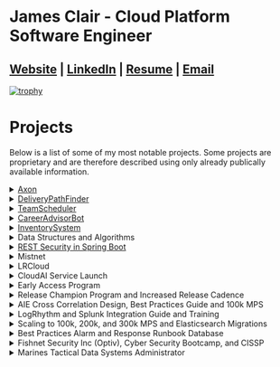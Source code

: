 
# James Clair - Cloud Platform Software Engineer

## [Website](https://jimclair.github.io/) | [LinkedIn](https://www.linkedin.com/in/jim-clair) | [Resume](https://jimclair.github.io/resume) | [Email](mailto:clair.james88@gmail.com)

[![trophy](https://github-profile-trophy.vercel.app/?username=ryo-ma&theme=onedark)](https://github.com/ryo-ma/github-profile-trophy)

# Projects

Below is a list of some of my most notable projects.  Some projects are proprietary and are therefore described using only already publically available information.

<details><summary><href>
<a href="https://logrhythm.com/products/logrhythm-axon/">Axon</a></summary>


<blockquote>A proprietary greenfield rewrite of LogRhythm's core data security analytics product as a highly scalable, highly available, multi-cloud/on-prem hybrid multi-tenant security intelligence and event management system.</br> 

In 2019 two architects and I (the platform engineering lead) set out to rebuild Logrhythm's core SIEM as a cloud-first platform.  For the next three years, following cloud native industry best practices, we began designing, building, testing, hiring, teaching, and evangelizing the new platform while delivering on a very tight timeline.  The Axon platform went GA in Oct. 2022.</br>

I was responsible for the creation of an enterprise platform as well as hiring and leading a Team of Senior-level engineers.  By the time I left, we had a team of 6 engineers, a PO, and a manager.  And another team of 7 SRE engineers that we were tasked with onboarding, training, and mentoring.</br>

<details><summary><b>Design Principals</b></summary><blockquote>
  
  <details><summary>GitOps, CI/CD and Infrastructure As Code</summary>
  
  <ul>
   <li>Infrastructure, pipeline, services, configuration, environments, and platform should all be coded.  Why? For the single source of truth, visibility, collaboration, versioning, security, and auditing that a central VCS can provide.  It forces you to introduce developer tools to non-developers, which is tough but worth it in the end because it lends well to collaborating in a globally distributed workforce.</li>  
  <li>Atomic commits = atomic versions that enable intelligent service deployments (roll forward/rollback).</li>
  <li> Most VCS systems include deep integrations for CI/CD tools, i.e. GitHub actions to build a full SDLC out of parallelizable, on-demand, asynchronous workflows for continuously building, testing, scanning, releasing, deploying, and promoting services.  The chosen CI/CD tool should allow for custom runtime.</li>
  </ul>
  </details>
  
  <details><summary>Service Design</summary>
  <ul>
  <li> The platform will combine both synchronous and asynchronous architectures with a preference given to asynchronous services that can be parallelized and stateless.  Stateless SVCs are much cheaper as they can easily scale on-demand and because they have no state to track, store, or recover after an unexpected issue these services are easier and cheaper to manage.  For services that require a state, the details of that state like how it is stored, retrieved, and processed should be abstracted away from any other entity outside of the service's namespace.  If another entity is dependent on knowledge derived from another service's state it should go through the services API.  By isolating access to all stateful service data to an audited API we can better enforce security policies, schemas, and validations around how that information will be shared and referred to while keeping other REST clients unaware of the details of how the data or algorithms function internal to the service.</li>
  <li> The chosen language must be widely used in enterprise computing</li>
  </ul>
  </details>
    
  <details><summary>API First</summary>
  <ul>
  <li> The platform should be able to receive and respond quickly to very large fluctuating volumes of data from remote connections.  As well as support concurrent, and geographically sparse connections from users of any externally exposed APIs and UIs.  Both types of connections should be scalable, load-balanced, and deployable to MOST global regions.</li>
  <li> Data sent should be stored and replicated to a distributed and highly available datastore.</li>
  <li> The service should be highly available starting at three 99.9's and moving to four 99.99% uptime with monitoring.</li>
  <li> All connections must be encrypted, authenticated, and authorized by an API key or jwt</li>
  </ul>
  </details>
    
  <details><summary>Opensource First</summary>
   
   > :warning: **Section Under Construction - Jim C - 1/22/23**

  </details>

   <details><summary>Container First</summary>
   
   > :warning: **Section Under Construction - Jim C - 1/22/23**

   </details>

   <details><summary>DevSecOps</summary>
   
   > :warning: **Section Under Construction - Jim C - 1/22/23**

  </details>
  
  </blockquote>
  </details>

  <details><summary><b>Contributions</b></summary>
  <blockquote>
  <details><summary>Terraform</summary>
    Building and Designing our AWS infrastructure's base layer was one of my first big projects for Axon.  We chose Terraform because of our need to support multiple clouds and on-prem, the team's familiarity with the technology, and the Pulumi/CDK solutions weren't very mature yet.  Drawing on experience from the LRCloud project and recent research I proposed a reusable multi-layer modular design connected by Terragrunt.    Example layers would be global, vpc, and subnet.  Terragrunt is excellent for reducing duplicate code following DRY principals and allows us to easily compose all of our modules and layers into a single command.  We authored many new modules and combined them with upstream open-source modules to create our AWS accounts, ELB, Route53, gateways, IAM, VPC, S3, ECR, and security groups.  All necessary components of infrastructure for laying down self-managed Kubernetes clusters.  We then wired the Terraform layer to output to JSON so we could consume it and feed it into our Kubernetes layer allowing for integration and decoupling.  Our Terraform layer for Axon was so successful we used and extended it to migrate the newly procured Mistnet product into LogRhythm's AWS footprint a year later.
  </details>
  <details><summary>AWS  Footprint</summary>
  
  > :warning: **Section Under Construction - Jim C - 1/22/23**
  </details>
  
  <details><summary>IDP Integration (AWS, Okta, Keycloak, and Pomerium)</summary>
  
  > :warning: **Section Under Construction - Jim C - 1/22/23**
  </details>
    
  <details><summary>Vault Operator</summary>
  
  > :warning: **Section Under Construction - Jim C - 1/22/23**
  </details>
    
  <details><summary>Github Actions and CICD pipeline</summary>
  
  > :warning: **Section Under Construction - Jim C - 1/22/23**
  </details>
    
  <details><summary>Auto Promotions</summary>
  
  > :warning: **Section Under Construction - Jim C - 1/22/23**
  </details>
    
  <details><summary>Localdev Provisioning</summary>
  
  > :warning: **Section Under Construction - Jim C - 1/22/23**
  </details>

  <details><summary>Microservice Operator (Ansible)</summary>
  
  > :warning: **Section Under Construction - Jim C - 1/22/23**
  </details>
    
  <details><summary>S3 Integration</summary>
  
  > :warning: **Section Under Construction - Jim C - 1/22/23**
  </details>
    
  <details><summary>Firechief Program</summary>
  
  > :warning: **Section Under Construction - Jim C - 1/22/23**
  </details>
    
  <details><summary>Kops CICD</summary>
  
  > :warning: **Section Under Construction - Jim C - 1/22/23**
  </details>
    
   <details><summary>Opensearch Operator (Golang)</summary>
  
  > :warning: **Section Under Construction - Jim C - 1/22/23**
  </details>

  <details><summary>Sonarqube Scans</summary>
  
  > :warning: **Section Under Construction - Jim C - 1/22/23**
  </details>
 
  <details><summary>Flink Operator(s)</summary>
  
  > :warning: **Section Under Construction - Jim C - 1/22/23**
  </details>

  </blockquote>
</blockquote>
</details>

<details><summary><href>
<a href="https://github.com/jamesclair/DeliveryPathFinder">DeliveryPathFinder</a></summary>

DeliveryPathFinder is a Python application that I chose to build for my Data Structures and Algorithms 2 course while attaining my B.S. in CS. This program provides a shortest-path solution for delivering a truckload of packages given their distance from a hub distribution center in Utah. To solve this my algorithm of choice was implementing Dijkstra shortest path algorithm.  The intention of this project wasn't to build the cleanest most reusable code, it was instead to solve a complex problem with dynamic programming and self-adjusting data structures in the most efficient way possible.  There were much easier projects to pick from, however, I wanted to challenge my ability to understand complex graph traversals and other advanced DSA concepts.  If I have time in the future I would love to refactor this project using the clean code and software design principles that I have gained since this project.  There is certainly room for more named functions, fewer nested loops, tests, logging, and more efficient lookups, but it was never originally intended to be a long-lived/maintained project.
</details>

<details><summary><href>
<a href="https://github.com/jamesclair/TeamScheduler">TeamScheduler</a></summary>
TeamScheduler is a Java application I created for my B.S. in Computer Science. The project was meant to demonstrate competency in object-oriented patterns, lambda functional programming, SQL/JDBC integration, encapsulation, abstraction, exception handling, APIs, Internationalization/Localization, Java, and JavaFX.  This project implements a combination of the MVC, DAO, factory, and singleton software design patterns.

TeamScheduler is an extendable application that a global service team could use for scheduling, tracking, and reporting customer appointments.
</details>

<details><summary><href>
<a href="https://github.com/jamesclair/CareerAdvisorBot">CareerAdvisorBot</a></summary>

> :warning: **Section Under Construction - Jim C - 1/22/23**

</details>

<details><summary><href>
<a href="https://github.com/jamesclair/InventorySystem">InventorySystem</a></summary>
InventorySystem was a Java app I built while learning JavaFX and MVC patterns.  (*It was the precursor to the TeamScheduler project above.*)

</details>

<details><summary>Data Structures and Algorithms</summary>

- [AlmostIncreasingSequenceAlgorithm](https://github.com/jamesclair/AlmostIncreasingSequenceAlgorithm)
- [unlivable_rooms_algorithm](https://github.com/jamesclair/unlivable_rooms_algorithm)
- [find_longest_strings_algorithm](https://github.com/jamesclair/find_longest_strings_algorithm)
- [common_letter_counter_algorithm](https://github.com/jamesclair/common_letter_counter_algorithm)
- [integer_halves_sum_comparer](https://github.com/jamesclair/integer_halves_sum_comparer)
</details>

<details><summary><a href="https://github.com/jamesclair/user_store">REST Security in Spring Boot</a></summary>

> :warning: **Section Under Construction - Jim C - 1/22/23**

</details>
  
<details><summary>Mistnet</summary>

> :warning: **Section Under Construction - Jim C - 1/22/23**
</details>
  
  

<details><summary>LRCloud</summary>
As our platform manager quickly became our toughest bottleneck with events, alarms, and metadata datastore volumes began to climb, and repartitioning and maintenance jobs were unable to finish.  As a result, queries slowed, indexing slowed, and retention decreased.  Unfortunately, Engineering was unable to find a cost-effective or viable path for migrating away from Microsoft SQL for the PM because it held too much of our business logic in stored procedures.  This would make it very difficult to replace the datastore without having to recreate or migrate all of that logic with it.  

> :warning: **Section Under Construction - Jim C - 1/22/23**
</details>

<details><summary>CloudAI Service Launch</summary>

> :warning: **Section Under Construction - Jim C - 1/22/23**
</details>
  
<details><summary>Early Access Program</summary>

> :warning: **Section Under Construction - Jim C - 1/22/23**
</details>

<details><summary>Release Champion Program and Increased Release Cadence</summary>

At this point, my reputation for solving large complex issues was getting noticed and after speaking with the Co-Founder of LogRhythm Chris Peterson about the state of our releases and the future of DevOps, he asked me to become the new Global Technical Release Manager for LogRhythm.  This role was a hands-on technical role that would be focused on providing early feedback, and product expertise, re-building our early access program, and standardizing your agile release processes across the entire company.  The first big project my Partner Crystal Gregory and I worked on was the Release Champion program.  This was a volunteer-based program in which engineers PS, Sales, and Support would choose to champion an area of the product that aligned with an engineering team/product area.  Crystal or I would host a meeting between the champions and the engineering teams each sprint and new features, bugs, questions, and news would be discussed, planned, and documented.  According to our datasets, we more than tripled our internal content contributions, improved inter-org relationships, and chopped our Release Cycle down from almost a year to 6 months just by improving the way that we worked together.
</details>
  
<details><summary>AIE Cross Correlation Design, Best Practices Guide and 100k MPS</summary>

While we had bought ourselves time with the ES migration, this was only the beginning though as our largest Advanced Intelligence Engine, an LR-patented near-realtime streaming analytics service was only rated for 75k and its job was to correlate logs from one device with a log from any other device on the network and determine if it was suspicious behavior or violated security policies.  While the AIE was an amazing feat of data science and engineering it had one major problem it was never designed to horizontally scale.  The next year, I worked to optimize our largest clients and come up with the AIE cross-correlation design best practices, which gave customers a process by which they could over time create natural groups of log streams to be sent to dedicated AIEs to meet specific use cases.  This was achievable by finding a non-documented feature in the code that allowed you to filter which data went to which AIE based on the rules it hosted and the types of log data needed to satisfy it.  Overtime use cases that required similar log mixes could be grouped and sent to a single AIE.  This led to better filtering and more efficient workloads allowing us to achieve over 100k per AIE as well as simplify data routing for customers with thousands of rules and use cases.

</details>
  
<details><summary>LogRhythm and Splunk Integration Guide and Training</summary>

> :warning: **Section Under Construction - Jim C - 1/22/23**
</details>
  


<details><summary>Scaling to 100k, 200k, and 300k MPS and Elasticsearch Migrations</summary>

I led a team of enterprise engineers that helped LogRhythm's largest customers like Mayo Clinic and Cargill design and build out huge Security Operations Centers centered around the LogRhythm SIEM.  Our team helped save several accounts that were struggling due to the original product's ability to scale beyond a certain point.  First issue, we were on Microsoft SQL for both our log manager and platform manager data stores, which was switching to a per-core license model significantly impacting our margins.  Our Log Manager databases were the first bottleneck where large and complex queries were becoming too slow and we were exhausting our workarounds.  After our team convinced the business that to scale to the needed volume and still have a valuable product we needed more durability, horizontal scaling, read throughput, load balancing, and a potentially more time-series-friendly datastore.  Soon after the business chose Elasticsearch, where we spent the next 2 years re-architecting, expanding, and migrating all customers to using Elasticsearch.  This leads our customers to be able to break Logrhythm's barrier of 100k, 200k, and 300k Messages Per Second processing, and 110k indexing.

</details>
  
<details><summary>Best Practices Alarm and Response Runbook Database</summary>

After 8 months as a SIEM engineer, I developed a good reputation with folks at LogRhythm and they negotiated my transfer and moved me to Colorado to become a Senior Enterprise Consultant and Team Lead.  One of the biggest problems the Professional Services team was facing at the time was knowledge of how to use the product to serve their use cases, especially for the recent influx of new LARGE enterprise deployments.  These customers were building huge globally distributed 24/7 Security Operations Centers around the LogRhythm product, but many of them had never used it.  I chose to tackle this by creating a database of best practices where common steps could be re-used to build out runbooks of Best Practices for what to do when you receive a diagnostic alarm.  The database and form input were chosen to make it easy to input data and to make more modules as well, some of the results of this work can be seen today here: https://docs.logrhythm.com/docs/kb/additional-modules/logrhythm-diagnostic-module-user-guide
</details>
  
<details><summary>Fishnet Security Inc (Optiv), Cyber Security Bootcamp, and CISSP</summary>
  
After an honorable discharge, I started working at Fishnet Security (Now known as Optiv) as an Escalations Engineer to help enterprise customers manage and maintain their perimeter security systems, like firewalls, proxies, VPNs, routers, and load balancers.   I also attended night school at this time where I earned certifications in Microsoft, Cisco, CompTIA, Palo Alto, Checkpoint, Bluecoat, and Juniper.  After six years in the industry, I was able to attain my CISSP and  was asked to join the SIEM team where I helped deploy, update, and manage LogRhythm, HP ArcSight, and IBM Qradar products.  This required lots of log management, data analysis, security best practices, and large system solution engineering.
  
</details>  

<details><summary>Marines Tactical Data Systems Administrator</summary>

I started as a Systems Administrator in the Marines, where I gained a foundation for deploying, managing, and updating enterprise IT stacks.  Lots of Unix/Windows Server, Access, Networking, Security, and Database Administration.  I was billeted as the ops manager, received Top of my Class, a meritorious promotion, and 2 Col coins for large-scale service pack rollouts.
  
</details>

